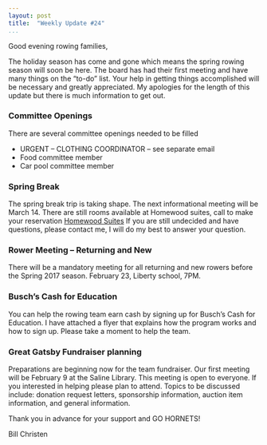 ```yaml
---
layout: post  
title:  "Weekly Update #24"  
...
```


Good evening rowing families,

The holiday season has come and gone which means the spring rowing
season will soon be here. The board has had their first meeting and have
many things on the “to-do” list. Your help in getting things
accomplished will be necessary and greatly appreciated. My apologies for
the length of this update but there is much information to get out.

### Committee Openings

There are several committee openings needed to be filled

-   URGENT – CLOTHING COORDINATOR – see separate email
-   Food committee member
-   Car pool committee member

### Spring Break

The spring break trip is taking shape. The next informational meeting
will be March 14. There are still rooms available at Homewood suites,
call to make your reservation [Homewood
Suites](http://homewoodsuites3.hilton.com/en/hotels/florida/homewood-suites-by-hilton-sarasota-SRQHWHW/attractions/index.html)
If you are still undecided and have questions, please contact me, I will
do my best to answer your question.

### Rower Meeting – Returning and New

There will be a mandatory meeting for all returning and new rowers
before the Spring 2017 season. February 23, Liberty school, 7PM.

### Busch’s Cash for Education

You can help the rowing team earn cash by signing up for Busch’s Cash
for Education. I have attached a flyer that explains how the program
works and how to sign up. Please take a moment to help the team.

### Great Gatsby Fundraiser planning

Preparations are beginning now for the team fundraiser. Our first
meeting will be February 9 at the Saline Library. This meeting is open
to everyone. If you interested in helping please plan to attend. Topics
to be discussed include: donation request letters, sponsorship
information, auction item information, and general information.

Thank you in advance for your support and GO HORNETS!

Bill Christen
